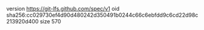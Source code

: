 version https://git-lfs.github.com/spec/v1
oid sha256:cc029730ef4d90d480242d350491b0244c66c6ebfdd9c6cd22d98c213920d400
size 570
